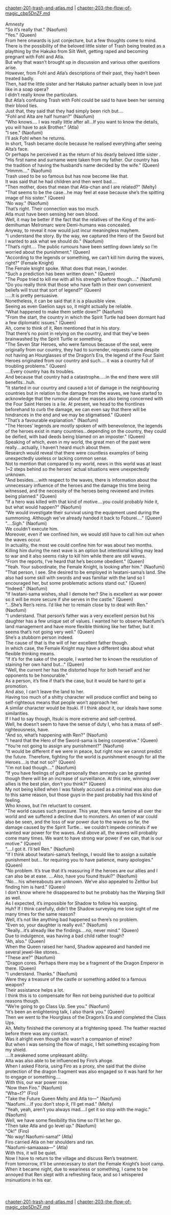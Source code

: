 [chapter-201-trash-and-atlas.md](./chapter-201-trash-and-atlas.md) | [chapter-203-the-flow-of-magic_cbp5DnZF.md](./chapter-203-the-flow-of-magic_cbp5DnZF.md) <br/>
<br/>
Amnesty<br/>
"So it’s really that." (Naofumi)<br/>
"Yes." (Queen)<br/>
From here onwards is just conjecture, but a few thoughts come to mind.<br/>
There is the possibility of the beloved little sister of Trash being treated as a plaything by the Hakuko from Silt Welt, getting raped and becoming pregnant with Fohl and Atla.<br/>
But why that wasn’t brought up in discussion and various other questions arise.<br/>
However, from Fohl and Atla’s descriptions of their past, they hadn’t been treated badly.<br/>
Then, had the little sister and her Hakuko partner actually been in love just like in a soap opera?<br/>
I didn’t really know the particulars.<br/>
But Atla’s confusing Trash with Fohl could be said to have been her sensing their blood ties.<br/>
Just that, they said that they had simply been rich but….<br/>
"Fohl and Alta are half human?" (Naofumi)<br/>
"Who knows…. I was really little after all…If you want to know the details, you will have to ask Brother." (Atla)<br/>
"I see." (Naofumi)<br/>
I’ll ask Fohl when he returns.<br/>
In short, Trash became docile because he realised everything after seeing Alta’s face.<br/>
Or perhaps he perceived it as the return of his dearly beloved little sister .<br/>
"His first name and surname were taken from my father. Our country has the tradition of having the husband’s name decided by the wife." (Queen)<br/>
"Hmmm…." (Naofumi)<br/>
Trash used to be so famous but has now become like that.<br/>
It was said that he had children and then went bad….<br/>
"Then mother, does that mean that Atla-chan and I are related?" (Melty)<br/>
"That seems to be the case…he may feel at ease because she’s the spitting image of his sister." (Queen)<br/>
"No way." (Naofumi)<br/>
That’s right. Their connection was too much.<br/>
Atla must have been sensing her own blood.<br/>
Well, it may be better if the fact that the relatives of the King of the anti-demihuman Melromarc were Demi-humans was concealed.<br/>
Anyway, to reveal it now would just incur meaningless mayhem.<br/>
"I understand the story. By the way, we captured the Hero of the Sword but I wanted to ask what we should do." (Naofumi)<br/>
"That’s right…. The public rumours have been settling down lately so I’m worried about the punishment." (Queen)<br/>
"According to the legends or something, we can’t kill him during the waves, right?" (Female Knight)<br/>
The Female knight spoke. What does that mean, I wonder.<br/>
"Such a prediction has been written down." (Queen)<br/>
"The Pope tried to kill me with all his strength before though…." (Naofumi)<br/>
"Do you really think that those who have faith in their own convenient beliefs will trust that sort of legend?" (Queen)<br/>
…..It is pretty persuasive.<br/>
Nonetheless, it can be said that it is a plausible view.<br/>
Seeing as even Gaelion says so, it might actually be reliable.<br/>
"What happened to make them settle down?" (Naofumi)<br/>
"From the start, the country in which the Spirit Turtle had been dormant had a few diplomatic issues." (Queen)<br/>
Ah, come to think of it, Ren mentioned that in his story.<br/>
That there’s no point in relying on the country, and that they’ve been brainwashed by the Spirit Turtle or something.<br/>
"The Seven Star Heroes, who were famous because of the seal, were originally from our country, they had to surrender, requests came despite not having an Hourglasses of the Dragon’s Era, the legend of the Four Saint Heroes originated from our country and such…. it was a country full of troubling problems." (Queen)<br/>
….Every country has its troubles.<br/>
And because that country had a catastrophe…..in the end there were still benefits…huh.<br/>
"It started in our country and caused a lot of damage in the neighbouring countries but in relation to the damage from the waves, we have started to acknowledge that the rumour about the masses also being concerned with the Four Saint Heroes is a lie. At present, we head to the frontlines beforehand to curb the damage, we can even say that there will be hindrances in the end and we may be stigmatised." (Queen)<br/>
"That’s a favourable explanation." (Naofumi)<br/>
"The Heroes’ legends are mostly spoken of with benevolence, the legends of the heroes exist in many countries…depending on the country, they could be deified, with bad deeds being blamed on an imposter." (Queen)<br/>
Speaking of which, even in my world, the great men of the past were really….actually, I haven’t heard much about them.<br/>
Research would reveal that there were countless examples of being unexpectedly useless or lacking common sense.<br/>
Not to mention that compared to my world, news in this world was at least 1\~2 steps behind so the heroes’ actual situations were unexpectedly unknown.<br/>
"And besides….with respect to the waves, there is information about the unnecessary influence of the heroes and the damage this time being witnessed, and the necessity of the heroes being reviewed and invites being planned." (Queen)<br/>
"If a hero was killed with that kind of motive….you could probably hide it, but what would happen?" (Naofumi)<br/>
"We would investigate their survival using the equipment used during the summoning. Although we’ve already handed it back to Foburei…." (Queen)<br/>
"….Sigh." (Naofumi)<br/>
We couldn’t execute him.<br/>
Moreover, even if we confined him, we would still have to call him out when the waves occur.<br/>
In actuality, the most we could confine him for was about two months.<br/>
Killing him during the next wave is an option but intentional killing may lead to war and it also seems risky to kill him while there are still waves.<br/>
"From the reports, I’ve heard that he’s become obedient." (Queen)<br/>
"Yeah. Your subordinate, the Female Knight, is looking after him." (Naofumi)<br/>
"That person, I see. She desired to be employed in Iwatani-sama’s land. She also had some skill with swords and was familiar with the land so I encouraged her, but some problematic actions stand out." (Queen)<br/>
"Indeed." (Naofumi)<br/>
"If Iwatani-sama wishes, shall I demote her? She is excellent as war power so it will be more secure if she serves in the castle." (Queen)<br/>
"…She’s Ren’s reins. I’d like her to remain close by to deal with Ren." (Naofumi)<br/>
"I understand. That person’s father was a very excellent person but his daughter has a few unique set of values. I wanted her to observe Naofumi’s land management and have more flexible thinking like her father, but it seems that’s not going very well." (Queen)<br/>
She’s a stubborn person indeed.<br/>
The cause of that is the will of her excellent father though.<br/>
In which case, the Female Knight may have a different idea about what flexible thinking means.<br/>
"If it’s for the sake of the people, I wanted her to known the resolution of staining her own hand but…" (Queen)<br/>
"Well, the current her has the distorted hope for both herself and her opponents to be honourable."<br/>
As a person, it’s fine if that’s the case, but it would be hard to get a promotion.<br/>
And also, I can’t leave the land to her.<br/>
Having too much of a shitty character will produce conflict and being so self-righteous means that people won’t approach her.<br/>
A similar character would be Itsuki. If I think about it, our ideals have some similarities.<br/>
If I had to say though, Itsuki is more extreme and self-centred.<br/>
Well, he doesn’t seem to have the sense of duty I, who has a mass of self-righteousness, have.<br/>
"And so, what’s happening with Ren?" (Naofumi)<br/>
"I heard that the Hero of the Sword-sama is being cooperative." (Queen)<br/>
"You’re not going to assign any punishment?" (Naofumi)<br/>
"It would be different if we were in peace, but right now we cannot predict the future. Therefore, fighting for the world is punishment enough for all the Heroes….is that not so?" (Queen)<br/>
"I’m not bad though…." (Naofumi)<br/>
"If you have feelings of guilt personally then <special> amnesty can be granted though there will be an increase of surveillance. At this rate, winning over allies is the best plan, don’t you think?" (Queen)<br/>
My not being killed when I was falsely accused as a criminal was also due to this same reason, but those guys in the past probably had this kind of feeling.<br/>
Who knows, but I’m reluctant to consent.<br/>
"The world causes such pressure. This year, there was famine all over the world and we suffered a decline due to monsters. An omen of war could also be seen, and the loss of war power due to the waves so far, the damage caused by the Spirit Turtle… we couldn’t impede criminals if we wanted war power for the waves. And above all, the waves will probably come many times. We want to have strong war power if we can, that is our motive." (Queen)<br/>
"….I got it. I’ll tell Ren." (Naofumi)<br/>
"If I think about Iwatani-sama’s feelings, I would like to assign a suitable punishment but… for requiring you to have patience, many apologies." (Queen)<br/>
"No problem. It’s true that it’s reassuring if the heroes are our allies and I can also be at ease. ….Also, have you found Itsuki?" (Naofumi)<br/>
"No… his whereabouts are unknown. We’ve also appealed to Zeltbur but finding him is hard." (Queen)<br/>
I don’t know where he disappeared to but he probably has the Warping Skill as well.<br/>
As I expected, it’s impossible for Shadow to follow his warping.<br/>
Huh? If I think carefully, didn’t the Shadow surveying me lose sight of me many times for the same reason?<br/>
Well, it’s not like anything bad happened so there’s no problem.<br/>
"Even so, your daughter is really evil." (Naofumi)<br/>
"Really…it’s already like the findings….no, never mind." (Queen)<br/>
Due to indulgence, was having a bad child rather tough?<br/>
"Ah, also." (Queen)<br/>
When the Queen raised her hand, Shadow appeared and handed me several jewel-like stones..<br/>
"These are?" (Naofumi)<br/>
"Dragon cores. Perhaps there may be a fragment of the Dragon Emperor in there. (Queen)<br/>
"I understand. Thanks." (Naofumi)<br/>
Were they a treasure of the castle or something added to a famous weapon?<br/>
Their assistance helps a lot.<br/>
I think this is to compensate for Ren not being punished due to political reasons though.<br/>
"We’re going to go Class Up. See you." (Naofumi)<br/>
"It’s been an enlightening talk, I also thank you." (Queen)<br/>
Then we went to the Hourglass of the Dragon’s Era and completed the Class Ups.<br/>
Ah, Melty finished the ceremony at a frightening speed. The feather reacted before there was any contact.<br/>
Was it alright even though she wasn’t a companion of mine?<br/>
But when I was sensing the flow of magic, I felt something escaping from my shield.<br/>
….It awakened some unpleasant ability.<br/>
Alta was also able to be influenced by Firo’s ahoge.<br/>
When I asked Fitoria, using Firo as a proxy, she said that the divine protection of the dragon fragment was also engaged so it was hard for her to engage or something….<br/>
With this, our war power rose.<br/>
"Now then Firo." (Naofumi)<br/>
"Wha\~t?" (Firo)<br/>
"Take the Future Queen Melty and Atla to―" (Naofumi)<br/>
"Naofumi….If you don’t stop it, I’ll get mad." (Melty)<br/>
"Yeah, yeah, aren’t you always mad….I get it so stop with the magic." (Naofumi)<br/>
Well, we have some flexibility this time so I’ll let her go.<br/>
"Then take Atla and go level up." (Naofumi)<br/>
"Ok!" (Firo)<br/>
"No way! Naofumi-sama!" (Atla)<br/>
Firo carried Atla on her shoulders and ran.<br/>
"Naofumi-samaaaaa―" (Atla)<br/>
With this, it will be quiet.<br/>
Now I have to return to the village and discuss Ren’s treatment.<br/>
From tomorrow, it’ll be unnecessary to start the Female Knight’s boot camp.<br/>
When it became night, due to weariness or something, I came to be annoyed that Ren slept with a refreshing face, and so I whispered insinuations in his ear.<br/>
<br/>
<br/>
<br/>
[chapter-201-trash-and-atlas.md](./chapter-201-trash-and-atlas.md) | [chapter-203-the-flow-of-magic_cbp5DnZF.md](./chapter-203-the-flow-of-magic_cbp5DnZF.md) <br/>
